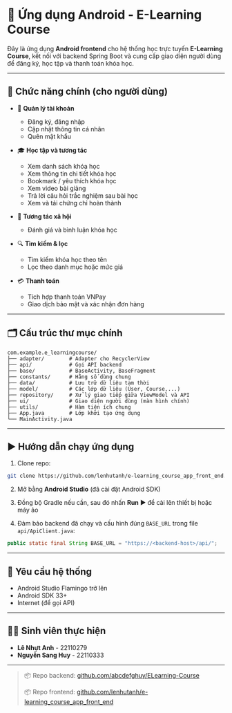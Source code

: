 # 📱 Ứng dụng Android - E-Learning Course

Đây là ứng dụng **Android frontend** cho hệ thống học trực tuyến **E-Learning Course**, kết nối với backend Spring Boot và cung cấp giao diện người dùng để đăng ký, học tập và thanh toán khóa học.

---

## 🚀 Chức năng chính (cho người dùng)

- 👤 **Quản lý tài khoản**
  - Đăng ký, đăng nhập
  - Cập nhật thông tin cá nhân
  - Quên mật khẩu

- 🎓 **Học tập và tương tác**
  - Xem danh sách khóa học
  - Xem thông tin chi tiết khóa học
  - Bookmark / yêu thích khóa học
  - Xem video bài giảng
  - Trả lời câu hỏi trắc nghiệm sau bài học
  - Xem và tải chứng chỉ hoàn thành

- 💬 **Tương tác xã hội**
  - Đánh giá và bình luận khóa học

- 🔍 **Tìm kiếm & lọc**
  - Tìm kiếm khóa học theo tên
  - Lọc theo danh mục hoặc mức giá

- 💳 **Thanh toán**
  - Tích hợp thanh toán VNPay
  - Giao dịch bảo mật và xác nhận đơn hàng

---

## 🗂️ Cấu trúc thư mục chính

```
com.example.e_learningcourse/
├── adapter/        # Adapter cho RecyclerView
├── api/            # Gọi API backend
├── base/           # BaseActivity, BaseFragment
├── constants/      # Hằng số dùng chung
├── data/           # Lưu trữ dữ liệu tạm thời
├── model/          # Các lớp dữ liệu (User, Course,...)
├── repository/     # Xử lý giao tiếp giữa ViewModel và API
├── ui/             # Giao diện người dùng (màn hình chính)
├── utils/          # Hàm tiện ích chung
├── App.java        # Lớp khởi tạo ứng dụng
└── MainActivity.java
```

---

## ▶️ Hướng dẫn chạy ứng dụng

1. Clone repo:
```bash
git clone https://github.com/lenhutanh/e-learning_course_app_front_end.git
```

2. Mở bằng **Android Studio** (đã cài đặt Android SDK)

3. Đồng bộ Gradle nếu cần, sau đó nhấn **Run** ▶ để cài lên thiết bị hoặc máy ảo

4. Đảm bảo backend đã chạy và cấu hình đúng `BASE_URL` trong file `api/ApiClient.java`:

```java
public static final String BASE_URL = "https://<backend-host>/api/";
```

---

## 🧪 Yêu cầu hệ thống

- Android Studio Flamingo trở lên
- Android SDK 33+
- Internet (để gọi API)

---

## 👨‍🎓 Sinh viên thực hiện

- **Lê Nhựt Anh** - 22110279  
- **Nguyễn Sang Huy** - 22110333  

---

> 📦 Repo backend: [github.com/abcdefghuy/ELearning-Course](https://github.com/abcdefghuy/ELearning-Course)
>  
> 📦 Repo frontend: [github.com/lenhutanh/e-learning_course_app_front_end](https://github.com/lenhutanh/e-learning_course_app_front_end)
